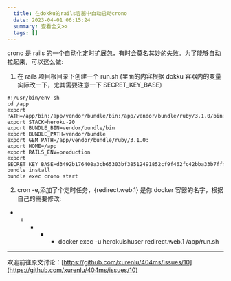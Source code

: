 ```yaml
---
  title: 在dokku的rails容器中自动启动crono
  date: 2023-04-01 06:15:24
  summary: 查看全文>>
  tags: []
---
```


crono 是 rails 的一个自动化定时扩展包，有时会莫名其妙的失败。为了能够自动拉起来，可以这么做:

1. 在 rails 项目根目录下创建一个 run.sh (里面的内容根据 dokku 容器内的变量实际改一下，尤其需要注意一下 SECRET_KEY_BASE）

```
#!/usr/bin/env sh
cd /app
export PATH=/app/bin:/app/vendor/bundle/bin:/app/vendor/bundle/ruby/3.1.0/bin:/usr/local/sbin:/usr/local/bin:/usr/sbin:/usr/bin:/sbin:/bin
export STACK=heroku-20
export BUNDLE_BIN=vendor/bundle/bin
export BUNDLE_PATH=vendor/bundle
export GEM_PATH=/app/vendor/bundle/ruby/3.1.0:
export HOME=/app
export RAILS_ENV=production
export SECRET_KEY_BASE=d3492b176408a3cb65303bf38512491852cf9f462fc42bba33b7fffdea45c14204012202212eefdde0cf75cf8da1559f6fad3492b176408a3cb65303bf38512491852cf9f462fc42bba33b7fffdea45c14204012202212eefdde0cf75cf8da1559f6fa
bundle install
bundle exec crono start
```

2. cron -e,添加了个定时任务，{redirect.web.1} 是你 docker 容器的名字，根据自己的需要修改:

- - - - - docker exec -u herokuishuser redirect.web.1 /app/run.sh

---

欢迎前往原文讨论：[https://github.com/xurenlu/404ms/issues/10](https://github.com/xurenlu/404ms/issues/10)
